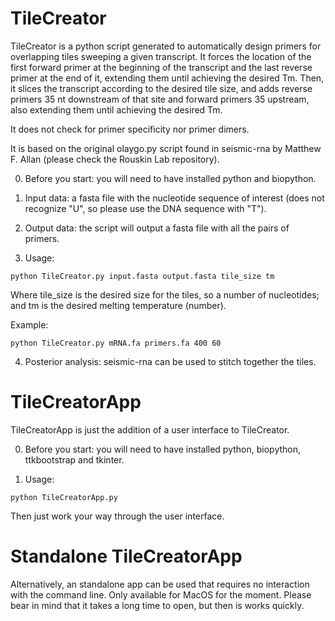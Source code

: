 # TileCreator

TileCreator is a python script generated to automatically design primers for overlapping tiles sweeping a given transcript. It forces the location of the first forward primer at the beginning of the transcript and the last reverse primer at the end of it, extending them until achieving the desired Tm. Then, it slices the transcript according to the desired tile size, and adds reverse primers 35 nt downstream of that site and forward primers 35 upstream, also extending them until achieving the desired Tm. 

It does not check for primer specificity nor primer dimers. 

It is based on the original olaygo.py script found in seismic-rna by Matthew F. Allan (please check the Rouskin Lab repository). 

0) Before you start: you will need to have installed python and biopython. 

1) Input data: a fasta file with the nucleotide sequence of interest (does not recognize "U", so please use the DNA sequence with "T").

2) Output data: the script will output a fasta file with all the pairs of primers. 

3) Usage:

`python TileCreator.py input.fasta output.fasta tile_size tm`

Where tile_size is the desired size for the tiles, so a number of nucleotides; and tm is the desired melting temperature (number). 

Example: 

`python TileCreator.py mRNA.fa primers.fa 400 60`

4) Posterior analysis: seismic-rna can be used to stitch together the tiles. 

# TileCreatorApp

TileCreatorApp is just the addition of a user interface to TileCreator. 

0) Before you start: you will need to have installed python, biopython, ttkbootstrap and tkinter. 

1) Usage:

`python TileCreatorApp.py`

Then just work your way through the user interface. 

# Standalone TileCreatorApp

Alternatively, an standalone app can be used that requires no interaction with the command line. Only available for MacOS for the moment. Please bear in mind that it takes a long time to open, but then is works quickly. 

